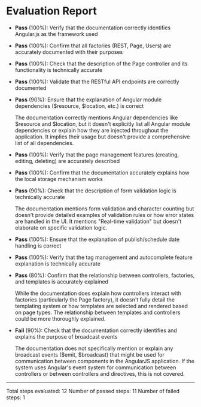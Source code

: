 # Evaluation Report

- **Pass** (100%): Verify that the documentation correctly identifies Angular.js as the framework used
  
- **Pass** (100%): Confirm that all factories (REST, Page, Users) are accurately documented with their purposes
  
- **Pass** (100%): Check that the description of the Page controller and its functionality is technically accurate
  
- **Pass** (100%): Validate that the RESTful API endpoints are correctly documented
  
- **Pass** (90%): Ensure that the explanation of Angular module dependencies ($resource, $location, etc.) is correct
  
  The documentation correctly mentions Angular dependencies like $resource and $location, but it doesn't explicitly list all Angular module dependencies or explain how they are injected throughout the application. It implies their usage but doesn't provide a comprehensive list of all dependencies.

- **Pass** (100%): Verify that the page management features (creating, editing, deleting) are accurately described
  
- **Pass** (100%): Confirm that the documentation accurately explains how the local storage mechanism works
  
- **Pass** (90%): Check that the description of form validation logic is technically accurate
  
  The documentation mentions form validation and character counting but doesn't provide detailed examples of validation rules or how error states are handled in the UI. It mentions "Real-time validation" but doesn't elaborate on specific validation logic.

- **Pass** (100%): Ensure that the explanation of publish/schedule date handling is correct
  
- **Pass** (100%): Verify that the tag management and autocomplete feature explanation is technically accurate
  
- **Pass** (80%): Confirm that the relationship between controllers, factories, and templates is accurately explained
  
  While the documentation does explain how controllers interact with factories (particularly the Page factory), it doesn't fully detail the templating system or how templates are selected and rendered based on page types. The relationship between templates and controllers could be more thoroughly explained.

- **Fail** (90%): Check that the documentation correctly identifies and explains the purpose of broadcast events
  
  The documentation does not specifically mention or explain any broadcast events ($emit, $broadcast) that might be used for communication between components in the AngularJS application. If the system uses Angular's event system for communication between controllers or between controllers and directives, this is not covered.

---

Total steps evaluated: 12
Number of passed steps: 11
Number of failed steps: 1